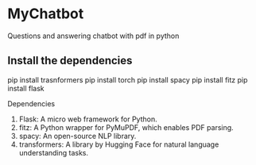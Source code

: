 # MyChatbot
Questions and answering chatbot with pdf in python 

## Install the dependencies 
  pip install trasnformers
  pip install torch
  pip install spacy
  pip install fitz
  pip install flask

Dependencies
1. Flask: A micro web framework for Python.
2. fitz: A Python wrapper for PyMuPDF, which enables PDF parsing.
3. spacy: An open-source NLP library.
4. transformers: A library by Hugging Face for natural language understanding tasks.
